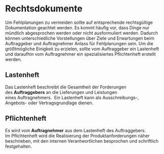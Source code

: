# Rechtsdokumente
Um Fehlplanungen zu vermeiden sollte auf entsprechende rechtsgültige Dokumentation geachtet werden. Es kommt häufig vor, dass Dinge nur mündlich abgesprochen werden oder nicht ausformuliert werden. Dadurch können unterschiedliche Vorstellungen über Ziele und Erwartungen beim Auftraggeber und Auftragnehmer Anlass für Fehlplanungen sein. Um die größtmögliche Einigkeit zu erzielen, sollte vom Auftraggeber ein Lastenheft und daraufhin vom Auftragnehmer ein spezialisiertes Pflichtenheft erstellt werden.

## Lastenheft
Das Lastenheft beschreibt die Gesamtheit der Forderungen des **Auftraggebers** an die Lieferungen und Leistungen eines Auftragnehmers.  Ein Lastenheft kann als Ausschreibungs-, Angebots- oder Vertragsgrundlage dienen.

## Pflichtenheft
Es wird vom **Auftragnehmer** aus dem Lastenheft des Auftraggebers. Im Pflichtenheft wird die Realisierung der Produktanforderungen näher beschrieben, mit den internen Verantwortlichen besprochen und schriftlich festgehalten.